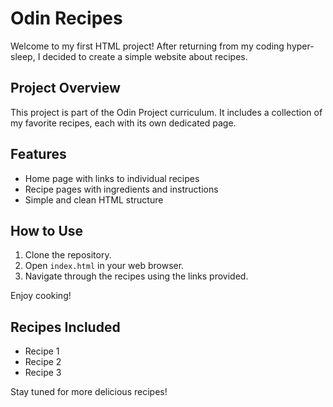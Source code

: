# Odin Recipes

Welcome to my first HTML project! After returning from my coding hyper-sleep, I decided to create a simple website about recipes.

## Project Overview

This project is part of the Odin Project curriculum. It includes a collection of my favorite recipes, each with its own dedicated page.

## Features

- Home page with links to individual recipes
- Recipe pages with ingredients and instructions
- Simple and clean HTML structure

## How to Use

1. Clone the repository.
2. Open `index.html` in your web browser.
3. Navigate through the recipes using the links provided.

Enjoy cooking!

## Recipes Included

- Recipe 1
- Recipe 2
- Recipe 3

Stay tuned for more delicious recipes!